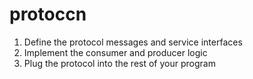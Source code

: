 # protoccn

1. Define the protocol messages and service interfaces
2. Implement the consumer and producer logic
3. Plug the protocol into the rest of your program
